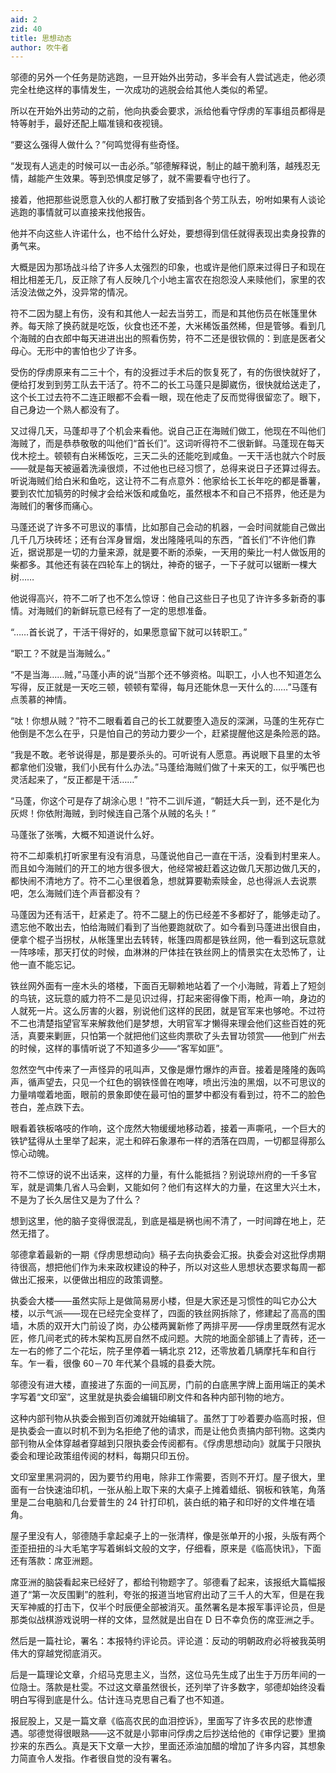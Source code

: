 ```yaml
---
aid: 2
zid: 40
title: 思想动态
author: 吹牛者
---
```


邬德的另外一个任务是防逃跑，一旦开始外出劳动，多半会有人尝试逃走，他必须完全杜绝这样的事情发生，一次成功的逃脱会给其他人类似的希望。

所以在开始外出劳动的之前，他向执委会要求，派给他看守俘虏的军事组员都得是特等射手，最好还配上瞄准镜和夜视镜。

“要这么强得人做什么？”何鸣觉得有些奇怪。

“发现有人逃走的时候可以一击必杀。”邬德解释说，制止的越干脆利落，越残忍无情，越能产生效果。等到恐惧度足够了，就不需要看守也行了。

接着，他把那些说愿意入伙的人都打散了安插到各个劳工队去，吩咐如果有人谈论逃跑的事情就可以直接来找他报告。

他并不向这些人许诺什么，也不给什么好处，要想得到信任就得表现出卖身投靠的勇气来。

大概是因为那场战斗给了许多人太强烈的印象，也或许是他们原来过得日子和现在相比相差无几，反正除了有人反映几个小地主富农在抱怨没人来赎他们，家里的农活没法做之外，没异常的情况。

符不二因为腿上有伤，没有和其他人一起去当劳工，而是和其他伤员在帐篷里休养。每天除了换药就是吃饭，伙食也还不差，大米稀饭虽然稀，但是管够。看到几个海贼的白衣郎中每天进进出出的照看伤势，符不二还是很钦佩的：到底是医者父母心。无形中的害怕也少了许多。

受伤的俘虏原来有二三十个，有的没捱过手术后的恢复死了，有的伤很快就好了，便给打发到到劳工队去干活了。符不二的长工马蓬只是脚崴伤，很快就给送走了，这个长工过去符不二连正眼都不会看一眼，现在他走了反而觉得很留恋了。眼下，自己身边一个熟人都没有了。

又过得几天，马蓬却寻了个机会来看他。说自己正在海贼们做工，他现在不叫他们海贼了，而是恭恭敬敬的叫他们“首长们”。这词听得符不二很新鲜。马蓬现在每天伐木挖土。顿顿有白米稀饭吃，三天二头的还能吃到咸鱼。一天干活也就六个时辰——就是每天被逼着洗澡很烦，不过他也已经习惯了，总得来说日子还算过得去。听说海贼们给白米和鱼吃，这让符不二有点意外：他家给长工长年吃的都是番薯，要到农忙加犒劳的时候才会给米饭和咸鱼吃，虽然根本不和自己不搭界，他还是为海贼们的奢侈而痛心。

马蓬还说了许多不可思议的事情，比如那自己会动的机器，一会时间就能自己做出几千几万块砖坯；还有台浑身冒烟，发出隆隆吼叫的东西，“首长们”不许他们靠近，据说那是一切的力量来源，就是要不断的添柴，一天用的柴比一村人做饭用的柴都多。其他还有装在四轮车上的锅灶，神奇的锯子，一下子就可以锯断一棵大树……

他说得高兴，符不二听了也不怎么惊讶：他自己这些日子也见了许许多多新奇的事情。对海贼们的新鲜玩意已经有了一定的思想准备。

“……首长说了，干活干得好的，如果愿意留下就可以转职工。”

“职工？不就是当海贼么。”

“不是当海……贼，”马蓬小声的说“当那个还不够资格。叫职工，小人也不知道怎么写得，反正就是一天吃三顿，顿顿有荤得，每月还能休息一天什么的……”马蓬有点羡慕的神情。

“呔！你想从贼？”符不二眼看着自己的长工就要堕入造反的深渊，马蓬的生死存亡他倒是不怎么在乎，只是怕自己的劳动力要少一个，赶紧提醒他这是条险恶的路。

“我是不敢。老爷说得是，那是要杀头的。可听说有人愿意。再说眼下县里的太爷都拿他们没辙，我们小民有什么办法。”马蓬给海贼们做了十来天的工，似乎嘴巴也灵活起来了，“反正都是干活……”

“马蓬，你这个可是存了胡涂心思！”符不二训斥道，“朝廷大兵一到，还不是化为灰烬！你依附海贼，到时候连自己落个从贼的名头！”

马蓬张了张嘴，大概不知道说什么好。

符不二却乘机打听家里有没有消息，马蓬说他自己一直在干活，没看到村里来人。而且如今海贼们的开工的地方很多很大，他经常被赶着这边做几天那边做几天的，都快闹不清地方了。符不二心里很着急，想就算要勒索赎金，总也得派人去说票吧，怎么海贼们连个声音都没有？

马蓬因为还有活干，赶紧走了。符不二腿上的伤已经差不多都好了，能够走动了。遗忘他不敢出去，怕给海贼们看到了当他要跑就砍了。如今看到马蓬进出很自由，便拿个棍子当拐杖，从帐篷里出去转转，帐篷四周都是铁丝网，他一看到这玩意就一阵哆嗦，那天打仗的时候，血淋淋的尸体挂在铁丝网上的情景实在太恐怖了，让他一直不能忘记。

铁丝网外面有一座木头的塔楼，下面百无聊赖地站着了一个小海贼，背着上了短剑的鸟铳，这玩意的威力符不二是见识过得，打起来密得像下雨，枪声一响，身边的人就死一片。这么厉害的火器，别说他们这样的民团，就是官军来也够呛。不过符不二也清楚指望官军来解救他们是梦想，大明官军才懒得来理会他们这些百姓的死活，真要来剿匪，只怕第一个就把他们这些肉票砍了头去冒功领赏——他到广州去的时候，这样的事情听说了不知道多少——“客军如匪”。

忽然空气中传来了一声怪异的吼叫声，又像是爆竹爆炸的声音。接着是隆隆的轰鸣声，循声望去，只见一个红色的钢铁怪兽在咆哮，喷出污浊的黑烟，以不可思议的力量啃噬着地面，眼前的景象即使在最可怕的噩梦中都没有看到过，符不二的脸色苍白，差点跌下去。

眼看着铁板咯吱的作响，这个庞然大物缓缓地移动着，接着一声嘶吼，一个巨大的铁铲猛得从土里举了起来，泥土和碎石象瀑布一样的洒落在四周，一切都显得那么惊心动魄。

符不二惊讶的说不出话来，这样的力量，有什么能抵挡？别说琼州府的一千多官军，就是调集几省人马会剿，又能如何？他们有这样大的力量，在这里大兴土木，不是为了长久居住又是为了什么？

想到这里，他的脑子变得很混乱，到底是福是祸也闹不清了，一时间蹲在地上，茫然无措了。

邬德拿着最新的一期《俘虏思想动向》稿子去向执委会汇报。执委会对这批俘虏期待很高，想把他们作为未来政权建设的种子，所以对这些人思想状态要求每周一都做出汇报来，以便做出相应的政策调整。

执委会大楼——虽然实际上是做简易房小楼，但是大家还是习惯性的叫它办公大楼，以示气派——现在已经完全变样了，四面的铁丝网拆除了，修建起了高高的围墙，木质的双开大门前设了岗，办公楼两翼新修了两排平房——俘虏里既然有泥水匠，修几间老式的砖木架构瓦房自然不成问题。大院的地面全部铺上了青砖，还一左一右的修了二个花坛，院子里停着一辆北京 212，还零放着几辆摩托车和自行车。乍一看，很像 60－70 年代某个县城的县委大院。

邬德没有进大楼，直接进了东面的一间瓦房，门前的白底黑字牌上面用端正的美术字写着“文印室”，这里就是执委会编辑印刷文件和各种内部刊物的地方。

这种内部刊物从执委会搬到百仞滩就开始编辑了。虽然丁丁吵着要办临高时报，但是执委会一直以时机不到为名拒绝了他的请求，而是让他负责搞内部刊物。这类内部刊物从全体穿越者穿越到只限执委会传阅都有。《俘虏思想动向》就属于只限执委会和理论政策组传阅的材料，每期只印五份。

文印室里黑洞洞的，因为要节约用电，除非工作需要，否则不开灯。屋子很大，里面有一台快速油印机，一张从船上取下来的大桌子上摊着蜡纸、钢板和铁笔，角落里是二台电脑和几台爱普生的 24 针打印机，装白纸的箱子和印好的文件堆在墙角。

屋子里没有人，邬德随手拿起桌子上的一张清样，像是张单开的小报，头版有两个歪歪扭扭的斗大毛笔字写着蝌蚪文般的文字，仔细看，原来是《临高快讯》，下面还有落款：席亚洲题。

席亚洲的脑袋看起来已经好了，都给刊物题字了。邬德看了起来，该报纸大篇幅报道了“第一次反围剿”的胜利，夸张的报道当地官府出动了三千人的大军，但是在我天军神威的打击下，仅半个时辰便全部被消灭。虽然署名是本报军事评论员，但是那类似战棋游戏说明一样的文体，显然就是出自在 D 日不幸负伤的席亚洲之手。

然后是一篇社论，署名：本报特约评论员。评论道：反动的明朝政府必将被我英明伟大的穿越党彻底消灭。

后是一篇理论文章，介绍马克思主义，当然，这位马先生成了出生于万历年间的一位隐士。落款是杜雯。不过这文章虽然很长，还列举了许多数字，邬德却始终没看明白写得到底是什么。估计连马克思自己看了也不知道。

报屁股上，又是一篇文章《临高农民的血泪控诉》，里面写了许多农民的悲惨遭遇。邬德觉得很眼熟——这不就是小郭审问俘虏之后抄送给他的《审俘记要》里摘抄来的东西么。真是天下文章一大抄，里面还添油加醋的增加了许多内容，其想象力简直令人发指。作者很自觉的没有署名。

